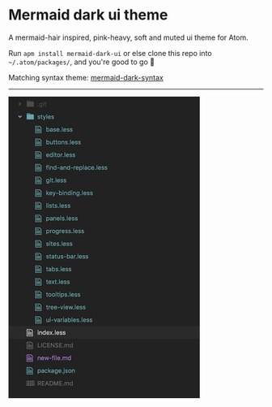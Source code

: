 # Mermaid dark ui theme

A mermaid-hair inspired, pink-heavy, soft and muted ui theme for Atom.

Run `apm install mermaid-dark-ui` or else clone this repo into `~/.atom/packages/`, and you're good to go 🙌

Matching syntax theme: [mermaid-dark-syntax](https://atom.io/themes/mermaid-dark-syntax)

---

![screenshot - file tree](https://raw.githubusercontent.com/vannio/mermaid-dark-ui/master/screenshot.png)
